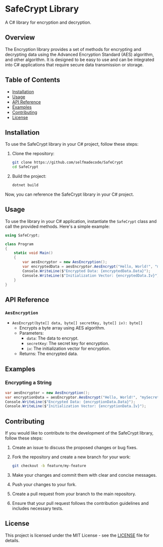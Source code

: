 # SafeCrypt Library

A C# library for encryption and decryption.

## Overview

The Encryption library provides a set of methods for encrypting and decrypting data using the Advanced Encryption Standard (AES) algorithm, and other algorithm. It is designed to be easy to use and can be integrated into C# applications that require secure data transmission or storage.

## Table of Contents

- [Installation](#installation)
- [Usage](#usage)
- [API Reference](#api-reference)
- [Examples](#examples)
- [Contributing](#contributing)
- [License](#license)

## Installation

To use the SafeCrypt library in your C# project, follow these steps:

1. Clone the repository:

   ```bash
   git clone https://github.com/selfmadecode/SafeCrypt
   cd SafeCrypt
   ```

2. Build the project:

   ```bash
   dotnet build
   ```

Now, you can reference the SafeCrypt library in your C# project.

## Usage

To use the library in your C# application, instantiate the `SafeCrypt` class and call the provided methods. Here's a simple example:

```csharp
using SafeCrypt;

class Program
{
    static void Main()
    {
        var aesEncryptor = new AesEncryption();
        var encryptedData = aesEncryptor.AesEncrypt("Hello, World!", "mySecretKey");
        Console.WriteLine($"Encrypted Data: {encryptedData.Data}");
        Console.WriteLine($"Initialization Vector: {encryptedData.Iv}");
    }
}
```

## API Reference

### `AesEncryption`

- `AesEncrypt(byte[] data, byte[] secretKey, byte[] iv): byte[]`
  - Encrypts a byte array using AES algorithm.
  - Parameters:
    - `data`: The data to encrypt.
    - `secretKey`: The secret key for encryption.
    - `iv`: The initialization vector for encryption.
  - Returns: The encrypted data.

## Examples

### Encrypting a String

```csharp
var aesEncryptor = new AesEncryption();
var encryptionData = aesEncryptor.AesEncrypt("Hello, World!", "mySecretKey");
Console.WriteLine($"Encrypted Data: {encryptionData.Data}");
Console.WriteLine($"Initialization Vector: {encryptionData.Iv}");
```

## Contributing

If you would like to contribute to the development of the SafeCrypt library, follow these steps:

1. Create an issue to discuss the proposed changes or bug fixes.
2. Fork the repository and create a new branch for your work:

   ```bash
   git checkout -b feature/my-feature
   ```

3. Make your changes and commit them with clear and concise messages.
4. Push your changes to your fork.
5. Create a pull request from your branch to the main repository.
6. Ensure that your pull request follows the contribution guidelines and includes necessary tests.

## License

This project is licensed under the MIT License - see the [LICENSE](https://github.com/selfmadecode/SafeCrypt/tree/master?tab=MIT-1-ov-file) file for details.
